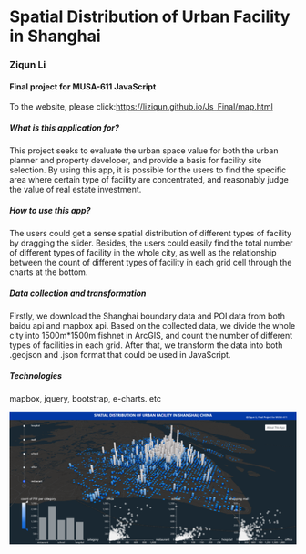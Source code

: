 # Spatial Distribution of Urban Facility in Shanghai
### Ziqun Li
#### Final project for MUSA-611 JavaScript  
  
To the website, please click:https://liziqun.github.io/Js_Final/map.html  


##### What is this application for?
This project seeks to evaluate the urban space value for both the urban planner and property developer, and provide a basis for facility site selection. By using this app, it is possible for the users to find the specific area where certain type of facility are concentrated, and reasonably judge the value of real estate investment.

##### How to use this app?
The users could get a sense spatial distribution of different types of facility by dragging the slider. Besides, the users could easily find the total number of different types of facility in the whole city, as well as the relationship between the count of different types of facility in each grid cell through the charts at the bottom.

##### Data collection and transformation
Firstly, we download the Shanghai boundary data and POI data from both baidu api and mapbox api. Based on the collected data, we divide the whole city into 1500m*1500m fishnet in ArcGIS, and count the number of different types of facilities in each grid. After that, we transform the data into both .geojson and .json format that could be used in JavaScript.

##### Technologies 
mapbox, jquery, bootstrap, e-charts. etc  

![image](https://raw.githubusercontent.com/liziqun/Js_Final/master/img/app.png)


